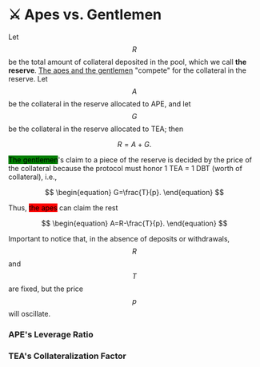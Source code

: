 # ⚔ Apes vs. Gentlemen

Let $$R$$ be the total amount of collateral deposited in the pool, which we call **the reserve**. [The apes and the gentlemen](../protocol-intro.md#two-types-of-users) "compete" for the collateral in the reserve. Let $$A$$ be the collateral in the reserve allocated to APE, and let $$G$$ be the collateral in the reserve allocated to TEA; then

$$
\begin{equation}
R=A+G.
\end{equation}
$$

<mark style="background-color:green;">The gentlemen</mark>'s claim to a piece of the reserve is decided by the price of the collateral because the protocol must honor  1 TEA = 1 DBT (worth of collateral), i.e.,

$$
\begin{equation}
G=\frac{T}{p}.
\end{equation}
$$

Thus, <mark style="background-color:red;">the apes</mark> can claim the rest

$$
\begin{equation}
A=R-\frac{T}{p}.
\end{equation}
$$

Important to notice that, in the absence of deposits or withdrawals, $$R$$ and $$T$$ are fixed, but the price $$p$$ will oscillate.

### APE's Leverage Ratio

### TEA's Collateralization Factor

